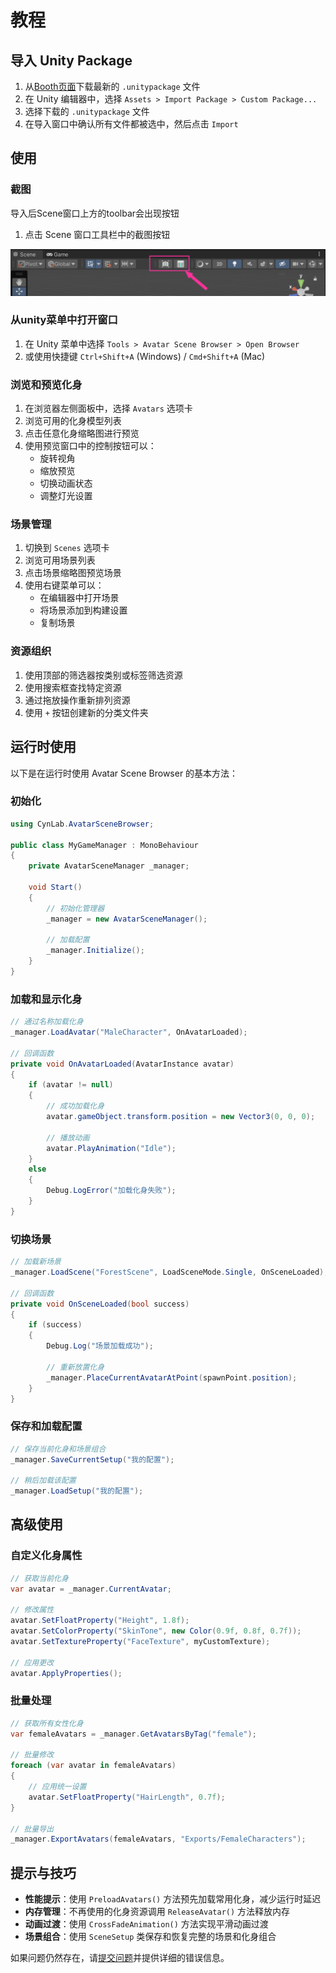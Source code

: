 # 教程


## 导入 Unity Package

1. 从[Booth页面](https://cyn-m.booth.pm/items/5548166)下载最新的 `.unitypackage` 文件
2. 在 Unity 编辑器中，选择 `Assets > Import Package > Custom Package...`
3. 选择下载的 `.unitypackage` 文件
4. 在导入窗口中确认所有文件都被选中，然后点击 `Import`

## 使用

### 截图

导入后Scene窗口上方的toolbar会出现按钮

1. 点击 Scene 窗口工具栏中的截图按钮

![工具栏截图按钮](img/toolbar01.png)

### 从unity菜单中打开窗口

1. 在 Unity 菜单中选择 `Tools > Avatar Scene Browser > Open Browser`
2. 或使用快捷键 `Ctrl+Shift+A` (Windows) / `Cmd+Shift+A` (Mac)

### 浏览和预览化身

1. 在浏览器左侧面板中，选择 `Avatars` 选项卡
2. 浏览可用的化身模型列表
3. 点击任意化身缩略图进行预览
4. 使用预览窗口中的控制按钮可以：
   - 旋转视角
   - 缩放预览
   - 切换动画状态
   - 调整灯光设置

### 场景管理

1. 切换到 `Scenes` 选项卡
2. 浏览可用场景列表
3. 点击场景缩略图预览场景
4. 使用右键菜单可以：
   - 在编辑器中打开场景
   - 将场景添加到构建设置
   - 复制场景

### 资源组织

1. 使用顶部的筛选器按类别或标签筛选资源
2. 使用搜索框查找特定资源
3. 通过拖放操作重新排列资源
4. 使用 `+` 按钮创建新的分类文件夹

## 运行时使用

以下是在运行时使用 Avatar Scene Browser 的基本方法：

### 初始化

```csharp
using CynLab.AvatarSceneBrowser;

public class MyGameManager : MonoBehaviour
{
    private AvatarSceneManager _manager;
    
    void Start()
    {
        // 初始化管理器
        _manager = new AvatarSceneManager();
        
        // 加载配置
        _manager.Initialize();
    }
}
```

### 加载和显示化身

```csharp
// 通过名称加载化身
_manager.LoadAvatar("MaleCharacter", OnAvatarLoaded);

// 回调函数
private void OnAvatarLoaded(AvatarInstance avatar)
{
    if (avatar != null)
    {
        // 成功加载化身
        avatar.gameObject.transform.position = new Vector3(0, 0, 0);
        
        // 播放动画
        avatar.PlayAnimation("Idle");
    }
    else
    {
        Debug.LogError("加载化身失败");
    }
}
```

### 切换场景

```csharp
// 加载新场景
_manager.LoadScene("ForestScene", LoadSceneMode.Single, OnSceneLoaded);

// 回调函数
private void OnSceneLoaded(bool success)
{
    if (success)
    {
        Debug.Log("场景加载成功");
        
        // 重新放置化身
        _manager.PlaceCurrentAvatarAtPoint(spawnPoint.position);
    }
}
```

### 保存和加载配置

```csharp
// 保存当前化身和场景组合
_manager.SaveCurrentSetup("我的配置");

// 稍后加载该配置
_manager.LoadSetup("我的配置");
```

## 高级使用

### 自定义化身属性

```csharp
// 获取当前化身
var avatar = _manager.CurrentAvatar;

// 修改属性
avatar.SetFloatProperty("Height", 1.8f);
avatar.SetColorProperty("SkinTone", new Color(0.9f, 0.8f, 0.7f));
avatar.SetTextureProperty("FaceTexture", myCustomTexture);

// 应用更改
avatar.ApplyProperties();
```

### 批量处理

```csharp
// 获取所有女性化身
var femaleAvatars = _manager.GetAvatarsByTag("female");

// 批量修改
foreach (var avatar in femaleAvatars)
{
    // 应用统一设置
    avatar.SetFloatProperty("HairLength", 0.7f);
}

// 批量导出
_manager.ExportAvatars(femaleAvatars, "Exports/FemaleCharacters");
```

## 提示与技巧

- **性能提示**：使用 `PreloadAvatars()` 方法预先加载常用化身，减少运行时延迟
- **内存管理**：不再使用的化身资源调用 `ReleaseAvatar()` 方法释放内存
- **动画过渡**：使用 `CrossFadeAnimation()` 方法实现平滑动画过渡
- **场景组合**：使用 `SceneSetup` 类保存和恢复完整的场景和化身组合 



如果问题仍然存在，请[提交问题](https://github.com/cynlab/AvatarSceneBrowser/issues)并提供详细的错误信息。 